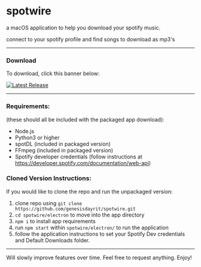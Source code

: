 # spotwire

a macOS application to help you download your spotify music.

connect to your spotify profile and find songs to download as mp3's


---

### Download 

To download, click this banner below:

[![Latest Release](https://img.shields.io/github/v/release/genesisdayrit/spotwire)](https://github.com/genesisdayrit/spotwire/releases/latest)

---

### Requirements:
(these should all be included with the packaged app download):
- Node.js
- Python3 or higher
- spotDL (included in packaged version)
- FFmpeg (included in packaged version)
- Spotify developer credentials (follow instructions at https://developer.spotify.com/documentation/web-api)


### Cloned Version Instructions:
If you would like to clone the repo and run the unpackaged version:
1. clone repo using `git clone https://github.com/genesisdayrit/spotwire.git`
2. `cd spotwire/electron` to move into the app directory
3. `npm i` to install app requirements
4. run `npm start` within `spotwire/electron/` to run the application
5. follow the application instructions to set your Spotify Dev credentials and Default Downloads folder.

---

Will slowly improve features over time. Feel free to request anything. Enjoy!
